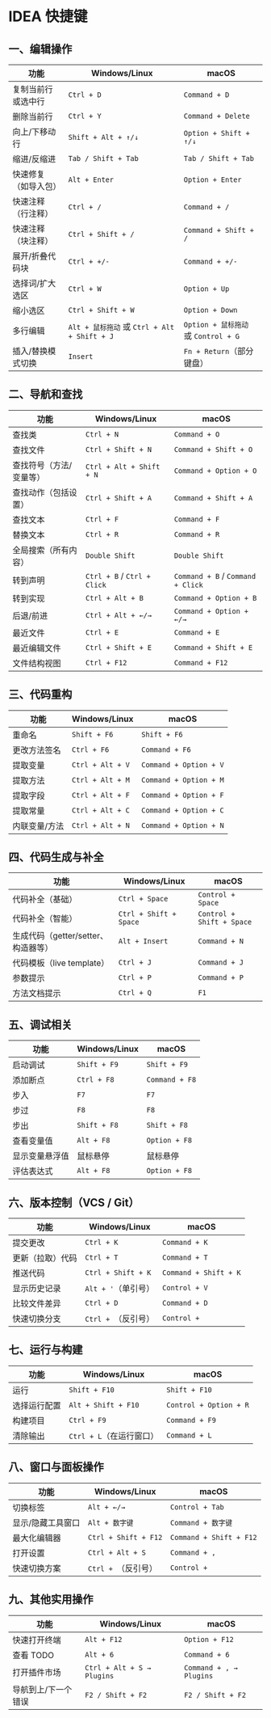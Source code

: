 # IDEA 快捷键

## 一、编辑操作

| 功能                 | Windows/Linux                                | macOS                                |
| -------------------- | -------------------------------------------- | ------------------------------------ |
| 复制当前行或选中行   | `Ctrl + D`                                   | `Command + D`                        |
| 删除当前行           | `Ctrl + Y`                                   | `Command + Delete`                   |
| 向上/下移动行        | `Shift + Alt + ↑/↓`                          | `Option + Shift + ↑/↓`               |
| 缩进/反缩进          | `Tab / Shift + Tab`                          | `Tab / Shift + Tab`                  |
| 快速修复（如导入包） | `Alt + Enter`                                | `Option + Enter`                     |
| 快速注释（行注释）   | `Ctrl + /`                                   | `Command + /`                        |
| 快速注释（块注释）   | `Ctrl + Shift + /`                           | `Command + Shift + /`                |
| 展开/折叠代码块      | `Ctrl + +/-`                                 | `Command + +/-`                      |
| 选择词/扩大选区      | `Ctrl + W`                                   | `Option + Up`                        |
| 缩小选区             | `Ctrl + Shift + W`                           | `Option + Down`                      |
| 多行编辑             | `Alt + 鼠标拖动` 或 `Ctrl + Alt + Shift + J` | `Option + 鼠标拖动` 或 `Control + G` |
| 插入/替换模式切换    | `Insert`                                     | `Fn + Return`（部分键盘）            |

## 二、导航和查找

| 功能                    | Windows/Linux               | macOS                             |
| ----------------------- | --------------------------- | --------------------------------- |
| 查找类                  | `Ctrl + N`                  | `Command + O`                     |
| 查找文件                | `Ctrl + Shift + N`          | `Command + Shift + O`             |
| 查找符号（方法/变量等） | `Ctrl + Alt + Shift + N`    | `Command + Option + O`            |
| 查找动作（包括设置）    | `Ctrl + Shift + A`          | `Command + Shift + A`             |
| 查找文本                | `Ctrl + F`                  | `Command + F`                     |
| 替换文本                | `Ctrl + R`                  | `Command + R`                     |
| 全局搜索（所有内容）    | `Double Shift`              | `Double Shift`                    |
| 转到声明                | `Ctrl + B` / `Ctrl + Click` | `Command + B` / `Command + Click` |
| 转到实现                | `Ctrl + Alt + B`            | `Command + Option + B`            |
| 后退/前进               | `Ctrl + Alt + ←/→`          | `Command + Option + ←/→`          |
| 最近文件                | `Ctrl + E`                  | `Command + E`                     |
| 最近编辑文件            | `Ctrl + Shift + E`          | `Command + Shift + E`             |
| 文件结构视图            | `Ctrl + F12`                | `Command + F12`                   |

## 三、代码重构

| 功能          | Windows/Linux    | macOS                  |
| ------------- | ---------------- | ---------------------- |
| 重命名        | `Shift + F6`     | `Shift + F6`           |
| 更改方法签名  | `Ctrl + F6`      | `Command + F6`         |
| 提取变量      | `Ctrl + Alt + V` | `Command + Option + V` |
| 提取方法      | `Ctrl + Alt + M` | `Command + Option + M` |
| 提取字段      | `Ctrl + Alt + F` | `Command + Option + F` |
| 提取常量      | `Ctrl + Alt + C` | `Command + Option + C` |
| 内联变量/方法 | `Ctrl + Alt + N` | `Command + Option + N` |

## 四、代码生成与补全

| 功能                                | Windows/Linux          | macOS                     |
| ----------------------------------- | ---------------------- | ------------------------- |
| 代码补全（基础）                    | `Ctrl + Space`         | `Control + Space`         |
| 代码补全（智能）                    | `Ctrl + Shift + Space` | `Control + Shift + Space` |
| 生成代码（getter/setter、构造器等） | `Alt + Insert`         | `Command + N`             |
| 代码模板（live template）           | `Ctrl + J`             | `Command + J`             |
| 参数提示                            | `Ctrl + P`             | `Command + P`             |
| 方法文档提示                        | `Ctrl + Q`             | `F1`                      |

## 五、调试相关

| 功能           | Windows/Linux | macOS          |
| -------------- | ------------- | -------------- |
| 启动调试       | `Shift + F9`  | `Shift + F9`   |
| 添加断点       | `Ctrl + F8`   | `Command + F8` |
| 步入           | `F7`          | `F7`           |
| 步过           | `F8`          | `F8`           |
| 步出           | `Shift + F8`  | `Shift + F8`   |
| 查看变量值     | `Alt + F8`    | `Option + F8`  |
| 显示变量悬浮值 | 鼠标悬停      | 鼠标悬停       |
| 评估表达式     | `Alt + F8`    | `Option + F8`  |

## 六、版本控制（VCS / Git）

| 功能             | Windows/Linux       | macOS                 |
| ---------------- | ------------------- | --------------------- |
| 提交更改         | `Ctrl + K`          | `Command + K`         |
| 更新（拉取）代码 | `Ctrl + T`          | `Command + T`         |
| 推送代码         | `Ctrl + Shift + K`  | `Command + Shift + K` |
| 显示历史记录     | `Alt + '`（单引号） | `Control + V`         |
| 比较文件差异     | `Ctrl + D`          | `Command + D`         |
| 快速切换分支     | `Ctrl + `（反引号） | `Control + `          |

## 七、运行与构建

| 功能         | Windows/Linux            | macOS                  |
| ------------ | ------------------------ | ---------------------- |
| 运行         | `Shift + F10`            | `Shift + F10`          |
| 选择运行配置 | `Alt + Shift + F10`      | `Control + Option + R` |
| 构建项目     | `Ctrl + F9`              | `Command + F9`         |
| 清除输出     | `Ctrl + L`（在运行窗口） | `Command + L`          |

## 八、窗口与面板操作

| 功能              | Windows/Linux        | macOS                   |
| ----------------- | -------------------- | ----------------------- |
| 切换标签          | `Alt + ←/→`          | `Control + Tab`         |
| 显示/隐藏工具窗口 | `Alt + 数字键`       | `Command + 数字键`      |
| 最大化编辑器      | `Ctrl + Shift + F12` | `Command + Shift + F12` |
| 打开设置          | `Ctrl + Alt + S`     | `Command + ,`           |
| 快速切换方案      | `Ctrl + `（反引号）  | `Control + `            |

## 九、其他实用操作

| 功能                | Windows/Linux              | macOS                   |
| ------------------- | -------------------------- | ----------------------- |
| 快速打开终端        | `Alt + F12`                | `Option + F12`          |
| 查看 TODO           | `Alt + 6`                  | `Command + 6`           |
| 打开插件市场        | `Ctrl + Alt + S → Plugins` | `Command + , → Plugins` |
| 导航到上/下一个错误 | `F2 / Shift + F2`          | `F2 / Shift + F2`       |
